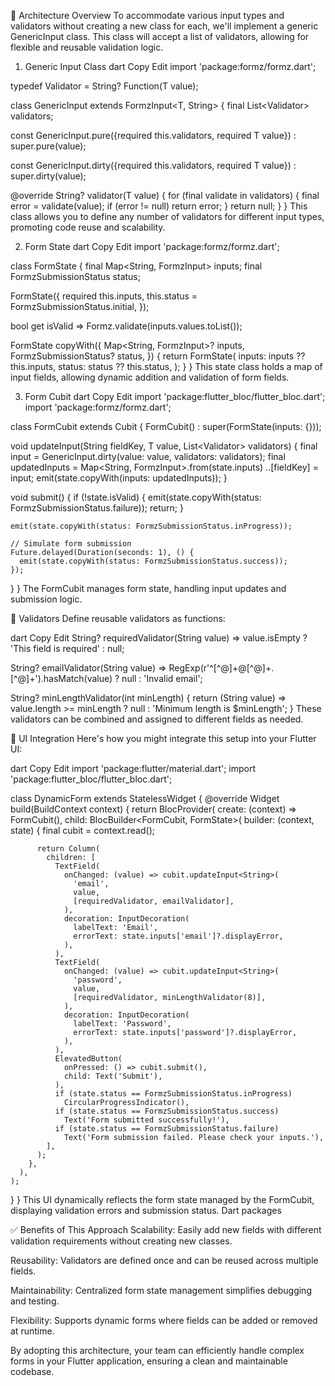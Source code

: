 🧱 Architecture Overview
To accommodate various input types and validators without creating a new class for each, we'll implement a generic GenericInput class. This class will accept a list of validators, allowing for flexible and reusable validation logic.

1. Generic Input Class
dart
Copy
Edit
import 'package:formz/formz.dart';

typedef Validator<T> = String? Function(T value);

class GenericInput<T> extends FormzInput<T, String> {
  final List<Validator<T>> validators;

  const GenericInput.pure({required this.validators, required T value})
      : super.pure(value);

  const GenericInput.dirty({required this.validators, required T value})
      : super.dirty(value);

  @override
  String? validator(T value) {
    for (final validate in validators) {
      final error = validate(value);
      if (error != null) return error;
    }
    return null;
  }
}
This class allows you to define any number of validators for different input types, promoting code reuse and scalability.

2. Form State
dart
Copy
Edit
import 'package:formz/formz.dart';

class FormState {
  final Map<String, FormzInput> inputs;
  final FormzSubmissionStatus status;

  FormState({
    required this.inputs,
    this.status = FormzSubmissionStatus.initial,
  });

  bool get isValid => Formz.validate(inputs.values.toList());

  FormState copyWith({
    Map<String, FormzInput>? inputs,
    FormzSubmissionStatus? status,
  }) {
    return FormState(
      inputs: inputs ?? this.inputs,
      status: status ?? this.status,
    );
  }
}
This state class holds a map of input fields, allowing dynamic addition and validation of form fields.

3. Form Cubit
dart
Copy
Edit
import 'package:flutter_bloc/flutter_bloc.dart';
import 'package:formz/formz.dart';

class FormCubit extends Cubit<FormState> {
  FormCubit() : super(FormState(inputs: {}));

  void updateInput<T>(String fieldKey, T value, List<Validator<T>> validators) {
    final input = GenericInput<T>.dirty(value: value, validators: validators);
    final updatedInputs = Map<String, FormzInput>.from(state.inputs)
      ..[fieldKey] = input;
    emit(state.copyWith(inputs: updatedInputs));
  }

  void submit() {
    if (!state.isValid) {
      emit(state.copyWith(status: FormzSubmissionStatus.failure));
      return;
    }

    emit(state.copyWith(status: FormzSubmissionStatus.inProgress));

    // Simulate form submission
    Future.delayed(Duration(seconds: 1), () {
      emit(state.copyWith(status: FormzSubmissionStatus.success));
    });
  }
}
The FormCubit manages form state, handling input updates and submission logic.

🧪 Validators
Define reusable validators as functions:

dart
Copy
Edit
String? requiredValidator(String value) =>
    value.isEmpty ? 'This field is required' : null;

String? emailValidator(String value) =>
    RegExp(r'^[^@]+@[^@]+\.[^@]+').hasMatch(value) ? null : 'Invalid email';

String? minLengthValidator(int minLength) {
  return (String value) =>
      value.length >= minLength ? null : 'Minimum length is $minLength';
}
These validators can be combined and assigned to different fields as needed.

🧩 UI Integration
Here's how you might integrate this setup into your Flutter UI:

dart
Copy
Edit
import 'package:flutter/material.dart';
import 'package:flutter_bloc/flutter_bloc.dart';

class DynamicForm extends StatelessWidget {
  @override
  Widget build(BuildContext context) {
    return BlocProvider(
      create: (context) => FormCubit(),
      child: BlocBuilder<FormCubit, FormState>(
        builder: (context, state) {
          final cubit = context.read<FormCubit>();

          return Column(
            children: [
              TextField(
                onChanged: (value) => cubit.updateInput<String>(
                  'email',
                  value,
                  [requiredValidator, emailValidator],
                ),
                decoration: InputDecoration(
                  labelText: 'Email',
                  errorText: state.inputs['email']?.displayError,
                ),
              ),
              TextField(
                onChanged: (value) => cubit.updateInput<String>(
                  'password',
                  value,
                  [requiredValidator, minLengthValidator(8)],
                ),
                decoration: InputDecoration(
                  labelText: 'Password',
                  errorText: state.inputs['password']?.displayError,
                ),
              ),
              ElevatedButton(
                onPressed: () => cubit.submit(),
                child: Text('Submit'),
              ),
              if (state.status == FormzSubmissionStatus.inProgress)
                CircularProgressIndicator(),
              if (state.status == FormzSubmissionStatus.success)
                Text('Form submitted successfully!'),
              if (state.status == FormzSubmissionStatus.failure)
                Text('Form submission failed. Please check your inputs.'),
            ],
          );
        },
      ),
    );
  }
}
This UI dynamically reflects the form state managed by the FormCubit, displaying validation errors and submission status.
Dart packages

✅ Benefits of This Approach
Scalability: Easily add new fields with different validation requirements without creating new classes.

Reusability: Validators are defined once and can be reused across multiple fields.

Maintainability: Centralized form state management simplifies debugging and testing.

Flexibility: Supports dynamic forms where fields can be added or removed at runtime.

By adopting this architecture, your team can efficiently handle complex forms in your Flutter application, ensuring a clean and maintainable codebase.